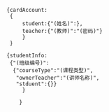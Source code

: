

    {cardAccount:
     {
         student:{"(姓名)":},
         teacher:{"(教师)":"(密码)"}
         }
     }
    
    {studentInfo:
     {"(班级编号)":
      {"courseType":"(课程类型)",
       "ownerTeacher":"(讲师名称)",
       "stduent":{}}
         }
    
        }
    
    
    

